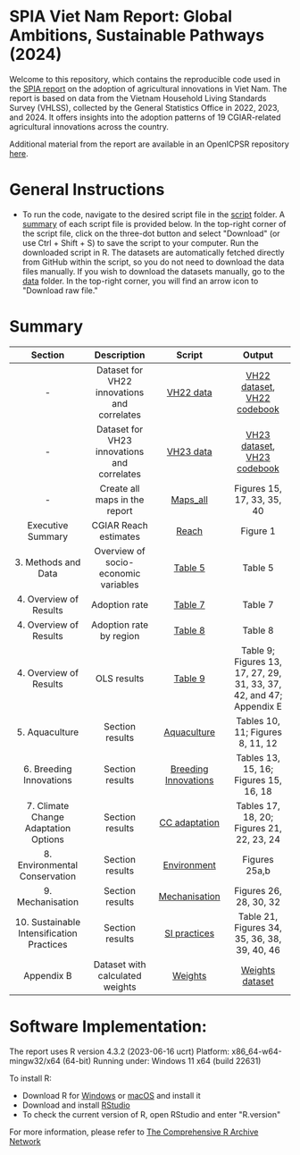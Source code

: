
# SPIA Viet Nam Report: Global Ambitions, Sustainable Pathways (2024)

Welcome to this repository, which contains the reproducible code used in the [SPIA report]() on the adoption of agricultural innovations in Viet Nam. The report is based on data from the Vietnam Household Living Standards Survey (VHLSS), collected by the General Statistics Office in 2022, 2023, and 2024. It offers insights into the adoption patterns of 19 CGIAR-related agricultural innovations across the country.

Additional material from the report are available in an OpenICPSR repository [here](https://www.openicpsr.org/openicpsr/project/212901/version/V1/view).

# General Instructions

- To run the code, navigate to the desired script file in the [script](script) folder. A [summary](#Summary) of each script file is provided below.
In the top-right corner of the script file, click on the three-dot button and select "Download" (or use Ctrl + Shift + S) to save the script to your computer.
Run the downloaded script in R. The datasets are automatically fetched directly from GitHub within the script, so you do not need to download the data files manually.
If you wish to download the datasets manually, go to the [data](data) folder. In the top-right corner, you will find an arrow icon to "Download raw file."
  
# Summary
Section | Description| Script | Output |
|:-----:|:------:|:------:| :-----:|
|-|Dataset for VH22 innovations and correlates|[VH22 data](script/VH22_data.R)|[VH22 dataset](data/processed/VH22_data.csv), [VH22 codebook](other/codebook%20for%20processed%20data/VH22_data.dic.csv)|
|-|Dataset for VH23 innovations and correlates| [VH23 data](script/VH23_data.R)|[VH23 dataset](data/processed/VH23_data.csv), [VH23 codebook](other/codebook%20for%20processed%20data/VH23_data.dic.csv)|
|-|Create all maps in the report|[Maps_all](script/Maps_all.RmD) |Figures 15, 17, 33, 35, 40 |
|Executive Summary| CGIAR Reach estimates| [Reach](script/Reach.R) | Figure 1 | 
|3. Methods and Data|Overview of socio-economic variables|[Table 5](script/Table.5.R)|Table 5|
|4. Overview of Results|Adoption rate|[Table 7](script/Table.7.R)|Table 7|
|4. Overview of Results|Adoption rate by region|[Table 8](script/Table.8.R)|Table 8|
|4. Overview of Results|OLS results|[Table 9](script/Table.9.R)|Table 9; Figures 13, 17, 27, 29, 31, 33, 37, 42, and 47; Appendix E|
|5. Aquaculture|Section results |[Aquaculture](script/5.%20Aquaculture.R)|Tables 10, 11; Figures 8, 11, 12 |
|6. Breeding Innovations|Section results |[Breeding Innovations](script/6.%20Breeding%20Innov.R)|Tables 13, 15, 16; Figures 15, 16, 18|
|7. Climate Change Adaptation Options|Section results|[CC adaptation](script/7.%20CC%20adaptation.R)|Tables 17, 18, 20; Figures 21, 22, 23, 24|
|8. Environmental Conservation|Section results|[Environment](script/8.%20Environment.R)|Figures 25a,b|
|9. Mechanisation|Section results|[Mechanisation](script/9.%20Mechanization.R)|Figures 26, 28, 30, 32|
|10. Sustainable Intensification Practices|Section results|[SI practices](script/10.%20SI%20practices.R)|Table 21, Figures 34, 35, 36, 38, 39, 40, 46|
|Appendix B|Dataset with calculated weights|[Weights](https://github.com/CGIAR-SPIA/Viet-Nam-report-2024/blob/main/script/Report_weights.R)|[Weights dataset](Output/Report_weights.csv)|

# Software Implementation:
The report uses R version 4.3.2 (2023-06-16 ucrt)
Platform: x86_64-w64-mingw32/x64 (64-bit)
Running under: Windows 11 x64 (build 22631)


To install R:

- Download R for [Windows](https://cran.r-project.org/bin/windows/base/) or [macOS](https://cran.r-project.org/bin/macosx/) and install it
- Download and install [RStudio](https://posit.co/download/rstudio-desktop/)
- To check the current version of R, open RStudio and enter "R.version"
  
For more information, please refer to [The Comprehensive R Archive Network](https://cran.r-project.org/)
